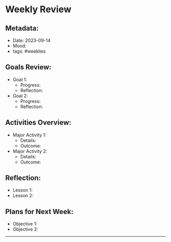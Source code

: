 
# Weekly Review

## Metadata:
- Date: 2023-09-14
- Mood: 
- tags: #weeklies 
## Goals Review:
- Goal 1: 
  - Progress: 
  - Reflection: 
- Goal 2:
  - Progress: 
  - Reflection: 

## Activities Overview:
- Major Activity 1:
  - Details: 
  - Outcome: 
- Major Activity 2:
  - Details: 
  - Outcome: 

## Reflection:
- Lesson 1:
- Lesson 2:

## Plans for Next Week:
- Objective 1:
- Objective 2:

---

